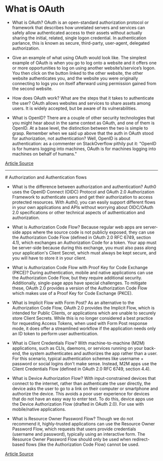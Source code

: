 # What is OAuth

- What is OAuth?
OAuth is an open-standard authorization protocol or framework that describes how unrelated servers and services can safely allow authenticated access to their assets without actually sharing the initial, related, single logon credential. In authentication parlance, this is known as secure, third-party, user-agent, delegated authorization.


- Give an example of what using OAuth would look like.
The simplest example of OAuth is when you go to log onto a website and it offers one or more opportunities to log on using another website’s/service’s logon. You then click on the button linked to the other website, the other website authenticates you, and the website you were originally connecting to logs you on itself afterward using permission gained from the second website.


- How does OAuth work? What are the steps that it takes to authenticate the user?
OAuth allows websites and services to share assets among users. It is widely accepted, but be aware of its vulnerabilities.

- What is OpenID?
There are a couple of other security technologies that you might hear about in the same context as OAuth, and one of them is OpenID. At a base level, the distinction between the two is simple to grasp. Remember when we said up above that the auth in OAuth stood for authorization, not authentication? Well, OpenID is about authentication: as a commenter on StackOverflow pithily put it: "OpenID is for humans logging into machines, OAuth is for machines logging into machines on behalf of humans."


[Article Source](https://www.csoonline.com/article/3216404/what-is-oauth-how-the-open-authorization-framework-works.html)
<hr/>
# Authorization and Authentication flows

- What is the difference between authorization and authentication?
Auth0 uses the OpenID Connect (OIDC) Protocol and OAuth 2.0 Authorization Framework to authenticate users and get their authorization to access protected resources. With Auth0, you can easily support different flows in your own applications and APIs without worrying about OIDC/OAuth 2.0 specifications or other technical aspects of authentication and authorization.


- What is Authorization Code Flow?
Because regular web apps are server-side apps where the source code is not publicly exposed, they can use the Authorization Code Flow (defined in OAuth 2.0 RFC 6749, section 4.1), which exchanges an Authorization Code for a token. Your app must be server-side because during this exchange, you must also pass along your application's Client Secret, which must always be kept secure, and you will have to store it in your client.

- What is Authorization Code Flow with Proof Key for Code Exchange (PKCE)?
During authentication, mobile and native applications can use the Authorization Code Flow, but they require additional security. Additionally, single-page apps have special challenges. To mitigate these, OAuth 2.0 provides a version of the Authorization Code Flow which makes use of a Proof Key for Code Exchange (PKCE).


- What is Implicit Flow with Form Post?
As an alternative to the Authorization Code Flow, OAuth 2.0 provides the Implicit Flow, which is intended for Public Clients, or applications which are unable to securely store Client Secrets. While this is no longer considered a best practice for requesting Access Tokens, when used with Form Post response mode, it does offer a streamlined workflow if the application needs only an ID token to perform user authentication.


- What is Client Credentials Flow?
With machine-to-machine (M2M) applications, such as CLIs, daemons, or services running on your back-end, the system authenticates and authorizes the app rather than a user. For this scenario, typical authentication schemes like username + password or social logins don't make sense. Instead, M2M apps use the Client Credentials Flow (defined in OAuth 2.0 RFC 6749, section 4.4).


- What is Device Authorization Flow?
With input-constrained devices that connect to the internet, rather than authenticate the user directly, the device asks the user to go to a link on their computer or smartphone and authorize the device. This avoids a poor user experience for devices that do not have an easy way to enter text. To do this, device apps use the Device Authorization Flow (drafted in OAuth 2.0). For use with mobile/native applications.


- What is Resource Owner Password Flow?
Though we do not recommend it, highly-trusted applications can use the Resource Owner Password Flow, which requests that users provide credentials (username and password), typically using an interactive form. The Resource Owner Password Flow should only be used when redirect-based flows (like the Authorization Code Flow) cannot be used.

 
[Article Source](https://auth0.com/docs/flows)

